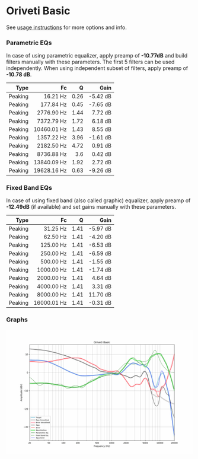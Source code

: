 # Oriveti Basic
See [usage instructions](https://github.com/jaakkopasanen/AutoEq#usage) for more options and info.

### Parametric EQs
In case of using parametric equalizer, apply preamp of **-10.77dB** and build filters manually
with these parameters. The first 5 filters can be used independently.
When using independent subset of filters, apply preamp of **-10.78 dB**.

| Type    | Fc          |    Q | Gain     |
|--------:|------------:|-----:|---------:|
| Peaking | 16.21 Hz    | 0.26 | -5.42 dB |
| Peaking | 177.84 Hz   | 0.45 | -7.65 dB |
| Peaking | 2776.90 Hz  | 1.44 | 7.72 dB  |
| Peaking | 7372.79 Hz  | 1.72 | 6.18 dB  |
| Peaking | 10460.01 Hz | 1.43 | 8.55 dB  |
| Peaking | 1357.22 Hz  | 3.96 | -1.61 dB |
| Peaking | 2182.50 Hz  | 4.72 | 0.91 dB  |
| Peaking | 8736.88 Hz  | 3.6  | 0.42 dB  |
| Peaking | 13840.09 Hz | 1.92 | 2.72 dB  |
| Peaking | 19628.16 Hz | 0.63 | -9.26 dB |

### Fixed Band EQs
In case of using fixed band (also called graphic) equalizer, apply preamp of **-12.49dB**
(if available) and set gains manually with these parameters.

| Type    | Fc          |    Q | Gain     |
|--------:|------------:|-----:|---------:|
| Peaking | 31.25 Hz    | 1.41 | -5.97 dB |
| Peaking | 62.50 Hz    | 1.41 | -4.20 dB |
| Peaking | 125.00 Hz   | 1.41 | -6.53 dB |
| Peaking | 250.00 Hz   | 1.41 | -6.59 dB |
| Peaking | 500.00 Hz   | 1.41 | -1.55 dB |
| Peaking | 1000.00 Hz  | 1.41 | -1.74 dB |
| Peaking | 2000.00 Hz  | 1.41 | 4.64 dB  |
| Peaking | 4000.00 Hz  | 1.41 | 3.31 dB  |
| Peaking | 8000.00 Hz  | 1.41 | 11.70 dB |
| Peaking | 16000.01 Hz | 1.41 | -0.31 dB |

### Graphs
![](./Oriveti%20Basic.png)
